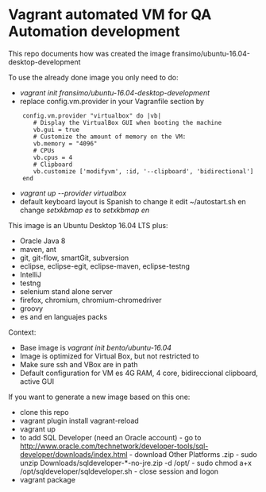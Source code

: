 # Vagrant automated VM for QA Automation development

This repo documents how was created the image fransimo/ubuntu-16.04-desktop-development

To use the already done image you only need to do:
  -  *vagrant init fransimo/ubuntu-16.04-desktop-development*
  -  replace config.vm.provider in your Vagranfile section by
```
    config.vm.provider "virtualbox" do |vb|
       # Display the VirtualBox GUI when booting the machine
       vb.gui = true
       # Customize the amount of memory on the VM:
       vb.memory = "4096"
       # CPUs
       vb.cpus = 4
       # Clipboard
       vb.customize ['modifyvm', :id, '--clipboard', 'bidirectional'] 
    end
```
  -  *vagrant up --provider virtualbox*
  -  default keyboard layout is Spanish to change it edit ~/autostart.sh en change *setxkbmap es* to *setxkbmap en*

This image is an Ubuntu Desktop 16.04 LTS plus:
  -  Oracle Java 8
  -  maven,  ant  
  -  git, git-flow, smartGit, subversion 
  -  eclipse, eclipse-egit, eclipse-maven, eclipse-testng
  -  IntelliJ
  -  testng 
  -  selenium stand alone server
  -  firefox, chromium, chromium-chromedriver
  -  groovy
  -  es and en languajes packs

Context:
  -  Base image is *vagrant init bento/ubuntu-16.04*
  -  Image is optimized for Virtual Box, but not restricted to
  -  Make sure ssh and VBox are in path
  -  Default configuration for VM es 4G RAM, 4 core, bidireccional clipboard, active GUI

If you want to generate a new image based on this one:
  -  clone this repo
  -  vagrant plugin install vagrant-reload
  -  vagrant up
  -  to add SQL Developer (need an Oracle account)
    - go to http://www.oracle.com/technetwork/developer-tools/sql-developer/downloads/index.html
	- download Other Platforms .zip
	- sudo unzip Downloads/sqldeveloper-*-no-jre.zip -d /opt/
	- sudo chmod a+x /opt/sqldeveloper/sqldeveloper.sh
	- close session and logon
  -  vagrant package
